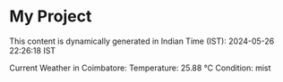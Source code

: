 # My Project

This content is dynamically generated in Indian Time (IST): 2024-05-26 22:26:18 IST


Current Weather in Coimbatore:
Temperature: 25.88 °C
Condition: mist

